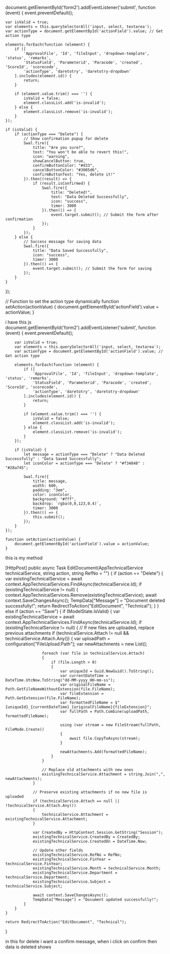 document.getElementById('form2').addEventListener('submit', function (event) {
    event.preventDefault();

    var isValid = true;
    var elements = this.querySelectorAll('input, select, textarea');
    var actionType = document.getElementById('actionField').value; // Get action type

    elements.forEach(function (element) {
        if ([
            'ApprovalFile', 'Id', 'fileInput', 'dropdown-template', 'status', 'remarks',
            'StatusField', 'Parameterid', 'Paracode', 'created', 'ScoreId', 'scorecode',
            'actionType', 'daretotry', 'daretotry-dropdown'
        ].includes(element.id)) {
            return;
        }

        if (element.value.trim() === '') {
            isValid = false;
            element.classList.add('is-invalid');
        } else {
            element.classList.remove('is-invalid');
        }
    });

    if (isValid) {
        if (actionType === "Delete") {
            // Show confirmation popup for delete
            Swal.fire({
                title: "Are you sure?",
                text: "You won't be able to revert this!",
                icon: "warning",
                showCancelButton: true,
                confirmButtonColor: "#d33",
                cancelButtonColor: "#3085d6",
                confirmButtonText: "Yes, delete it!"
            }).then((result) => {
                if (result.isConfirmed) {
                    Swal.fire({
                        title: "Deleted!",
                        text: "Data Deleted Successfully",
                        icon: "success",
                        timer: 3000
                    }).then(() => {
                        event.target.submit(); // Submit the form after confirmation
                    });
                }
            });
        } else {
            // Success message for saving data
            Swal.fire({
                title: "Data Saved Successfully",
                icon: "success",
                timer: 3000
            }).then(() => {
                event.target.submit(); // Submit the form for saving
            });
        }
    }
});

// Function to set the action type dynamically
function setAction(actionValue) {
    document.getElementById('actionField').value = actionValue;
}




i have this js 	
document.getElementById('form2').addEventListener('submit', function (event) {
		event.preventDefault();

		var isValid = true;
		var elements = this.querySelectorAll('input, select, textarea');
		var actionType = document.getElementById('actionField').value; // Get action type

		elements.forEach(function (element) {
			if ([
				'ApprovalFile', 'Id', 'fileInput', 'dropdown-template', 'status', 'remarks',
				'StatusField', 'Parameterid', 'Paracode', 'created', 'ScoreId', 'scorecode',
				'actionType', 'daretotry', 'daretotry-dropdown'
			].includes(element.id)) {
				return;
			}

			if (element.value.trim() === '') {
				isValid = false;
				element.classList.add('is-invalid');
			} else {
				element.classList.remove('is-invalid');
			}
		});

		if (isValid) {
			let message = actionType === "Delete" ? "Data Deleted Successfully" : "Data Saved Successfully";
			let iconColor = actionType === "Delete" ? "#f34848" : "#28a745";

			Swal.fire({
				title: message,
				width: 600,
				padding: "3em",
				color: iconColor,
				background: "#fff",
				backdrop: `rgba(0,0,123,0.4)`,
				timer: 3000
			}).then(() => {
				this.submit();
			});
		}
	});

	function setAction(actionValue) {
		document.getElementById('actionField').value = actionValue;
	}
this is my method 

[HttpPost]
public async Task<IActionResult> EditDocument(AppTechnicalService technicalService, string action, string RefNo = "")
{
	if (action == "Delete")
	{
		var existingTechnicalService = await context.AppTechnicalServices.FindAsync(technicalService.Id);
		if (existingTechnicalService != null)
		{
			context.AppTechnicalServices.Remove(existingTechnicalService);
			await context.SaveChangesAsync();
			TempData["Message"] = "Document deleted successfully!";
			return RedirectToAction("EditDocument", "Technical");
		}
	}
	else if (action == "Save")
	{
		if (ModelState.IsValid)
		{
			var existingTechnicalService = await context.AppTechnicalServices.FindAsync(technicalService.Id);
			if (existingTechnicalService != null)
			{
				// If new files are uploaded, replace previous attachments
				if (technicalService.Attach != null && technicalService.Attach.Any())
				{
					var uploadPath = configuration["FileUpload:Path"];
					var newAttachments = new List<string>();

					foreach (var file in technicalService.Attach)
					{
						if (file.Length > 0)
						{
							var uniqueId = Guid.NewGuid().ToString();
							var currentDateTime = DateTime.UtcNow.ToString("dd-MM-yyyy_HH-mm-ss");
							var originalFileName = Path.GetFileNameWithoutExtension(file.FileName);
							var fileExtension = Path.GetExtension(file.FileName);
							var formattedFileName = $"{uniqueId}_{currentDateTime}_{originalFileName}{fileExtension}";
							var fullPath = Path.Combine(uploadPath, formattedFileName);

							using (var stream = new FileStream(fullPath, FileMode.Create))
							{
								await file.CopyToAsync(stream);
							}

							newAttachments.Add(formattedFileName);
						}
					}

					// Replace old attachments with new ones
					existingTechnicalService.Attachment = string.Join(",", newAttachments);
				}

				// Preserve existing attachments if no new file is uploaded
				if (technicalService.Attach == null || !technicalService.Attach.Any())
				{
					technicalService.Attachment = existingTechnicalService.Attachment;
				}

				var CreatedBy = HttpContext.Session.GetString("Session");
				existingTechnicalService.CreatedBy = CreatedBy;
				existingTechnicalService.CreatedOn = DateTime.Now;

				// Update other fields
				existingTechnicalService.RefNo = RefNo;
				existingTechnicalService.FinYear = technicalService.FinYear;
				existingTechnicalService.Month = technicalService.Month;
				existingTechnicalService.Department = technicalService.Department;
				existingTechnicalService.Subject = technicalService.Subject;

				await context.SaveChangesAsync();
				TempData["Message"] = "Document updated successfully!";
			}
		}
	}

	return RedirectToAction("EditDocument", "Technical");
}

in this for delete i want a confirm message, when i click on confirm then data is deleted shows 


